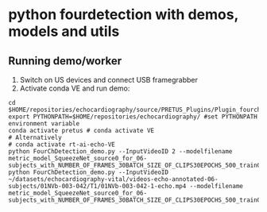 # python fourdetection with demos, models and utils

## Running demo/worker

1. Switch on US devices and connect USB framegrabber 
2. Activate conda VE and run demo:
``` 
cd $HOME/repositories/echocardiography/source/PRETUS_Plugins/Plugin_fourchdetection/python_fourchdetection
export PYTHONPATH=$HOME/repositories/echocardiography/ #set PYTHONPATH environment variable
conda activate pretus # conda activate VE 
# Alternatively
# conda activate rt-ai-echo-VE
python FourChDetection_demo.py --InputVideoID 2 --modelfilename metric_model_SqueezeNet_source0_for_06-subjects_with_NUMBER_OF_FRAMES_30BATCH_SIZE_OF_CLIPS30EPOCHS_500_train00.pth
python FourChDetection_demo.py --InputVideoID ~/datasets/echocardiography-vital/videos-echo-annotated-06-subjects/01NVb-003-042/T1/01NVb-003-042-1-echo.mp4 --modelfilename metric_model_SqueezeNet_source0_for_06-subjects_with_NUMBER_OF_FRAMES_30BATCH_SIZE_OF_CLIPS30EPOCHS_500_train00.pth
```
